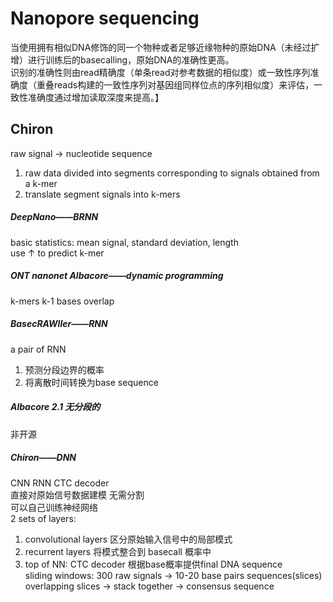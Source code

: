 # Nanopore sequencing 

当使用拥有相似DNA修饰的同一个物种或者足够近缘物种的原始DNA（未经过扩增）进行训练后的basecalling，原始DNA的准确性更高。  
识别的准确性则由read精确度（单条read对参考数据的相似度）或一致性序列准确度（重叠reads构建的一致性序列对基因组同样位点的序列相似度）来评估，一致性准确度通过增加读取深度来提高。】

## Chiron 
raw signal -> nucleotide sequence  
1. raw data divided into segments corresponding to signals obtained from a k-mer
2. translate segment signals into k-mers  

##### DeepNano——BRNN  
basic statistics:  mean signal, standard deviation, length  
use ↑ to predict k-mer  
##### ONT nanonet Albacore——dynamic programming  
k-mers k-1 bases overlap
##### BasecRAWller——RNN
a pair of RNN  
1. 预测分段边界的概率
2. 将离散时间转换为base sequence  

##### Albacore 2.1  无分段的
非开源  
##### Chiron——DNN  
CNN RNN CTC decoder  
直接对原始信号数据建模 无需分割  
可以自己训练神经网络  
2 sets of layers:  
1. convolutional layers 区分原始输入信号中的局部模式
2. recurrent layers 将模式整合到 basecall 概率中 
3. top of NN: CTC decoder 根据base概率提供final DNA sequence   
sliding windows: 300 raw signals -> 10-20 base pairs sequences(slices)  
overlapping slices -> stack together -> consensus sequence 


